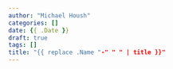 ```yaml
---
author: "Michael Housh"
categories: []
date: {{ .Date }}
draft: true
tags: []
title: "{{ replace .Name "-" " " | title }}"
---
```


